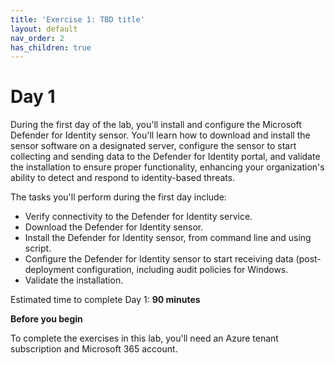 ```yaml
---
title: 'Exercise 1: TBD title'
layout: default
nav_order: 2
has_children: true
---
```


# Day 1

During the first day of the lab, you'll install and configure the Microsoft Defender for Identity sensor. You'll learn how to download and install the sensor software on a designated server, configure the sensor to start collecting and sending data to the Defender for Identity portal, and validate the installation to ensure proper functionality, enhancing your organization's ability to detect and respond to identity-based threats.

The tasks you'll perform during the first day include:

- Verify connectivity to the Defender for Identity service.
- Download the Defender for Identity sensor.
- Install the Defender for Identity sensor, from command line and using script. 
- Configure the Defender for Identity sensor to start receiving data (post-deployment configuration, including audit policies for Windows.
- Validate the installation.

Estimated time to complete Day 1: **90 minutes**

**Before you begin**

To complete the exercises in this lab, you'll need an Azure tenant subscription and Microsoft 365 account.
